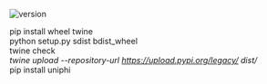 ![version](https://img.shields.io/badge/version-1.1.23-blue.svg)

pip install wheel twine\
python setup.py sdist bdist_wheel\
twine check *\
twine upload --repository-url https://upload.pypi.org/legacy/ dist/*\
pip install uniphi

